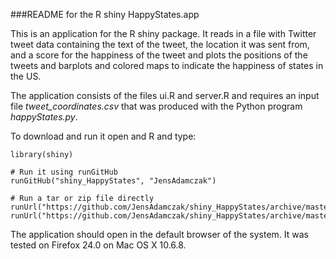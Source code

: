 ###README for the R shiny HappyStates.app

This is an application for the R shiny package. It reads in a file with Twitter
tweet data containing the text of the tweet, the location it was sent from, and a
score for the happiness of the tweet and plots the positions of the tweets and
barplots and colored maps to indicate the happiness of states in the US.

The application consists of the files ui.R and server.R and requires an input
file *tweet_coordinates.csv* that was produced with the Python program
*happyStates.py*.

To download and run it open and R and type:

```
library(shiny)

# Run it using runGitHub
runGitHub("shiny_HappyStates", "JensAdamczak")

# Run a tar or zip file directly
runUrl("https://github.com/JensAdamczak/shiny_HappyStates/archive/master.tar.gz")
runUrl("https://github.com/JensAdamczak/shiny_HappyStates/archive/master.zip")
```

The application should open in the default browser of the system. It was tested
on Firefox 24.0 on Mac OS X 10.6.8.  
